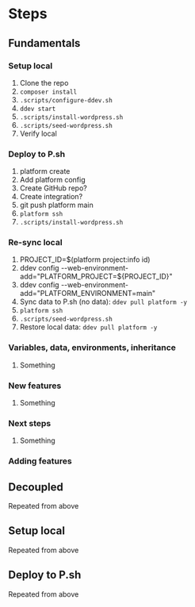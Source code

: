 # Steps

## Fundamentals

### Setup local

1. Clone the repo
1. `composer install`
1. `.scripts/configure-ddev.sh`
1. `ddev start`
1. `.scripts/install-wordpress.sh`
1. `.scripts/seed-wordpress.sh`
1. Verify local

### Deploy to P.sh

1. platform create
1. Add platform config
1. Create GitHub repo?
1. Create integration?
1. git push platform main
1. `platform ssh`
1. `.scripts/install-wordpress.sh`

### Re-sync local

1. PROJECT_ID=$(platform project:info id)
1. ddev config --web-environment-add="PLATFORM_PROJECT=${PROJECT_ID}"
1. ddev config --web-environment-add="PLATFORM_ENVIRONMENT=main"
1. Sync data to P.sh (no data): `ddev pull platform -y`
1. `platform ssh`
1. `.scripts/seed-wordpress.sh`
1. Restore local data: `ddev pull platform -y`

### Variables, data, environments, inheritance

1. Something

### New features

1. Something

### Next steps

1. Something

### Adding features

## Decoupled

Repeated from above

## Setup local

Repeated from above

## Deploy to P.sh

Repeated from above


